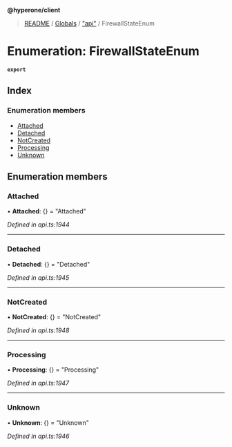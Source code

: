 **@hyperone/client**

> [README](../README.md) / [Globals](../globals.md) / ["api"](../modules/_api_.md) / FirewallStateEnum

# Enumeration: FirewallStateEnum

**`export`** 

## Index

### Enumeration members

* [Attached](_api_.firewallstateenum.md#attached)
* [Detached](_api_.firewallstateenum.md#detached)
* [NotCreated](_api_.firewallstateenum.md#notcreated)
* [Processing](_api_.firewallstateenum.md#processing)
* [Unknown](_api_.firewallstateenum.md#unknown)

## Enumeration members

### Attached

•  **Attached**: {} = "Attached"

*Defined in api.ts:1944*

___

### Detached

•  **Detached**: {} = "Detached"

*Defined in api.ts:1945*

___

### NotCreated

•  **NotCreated**: {} = "NotCreated"

*Defined in api.ts:1948*

___

### Processing

•  **Processing**: {} = "Processing"

*Defined in api.ts:1947*

___

### Unknown

•  **Unknown**: {} = "Unknown"

*Defined in api.ts:1946*
